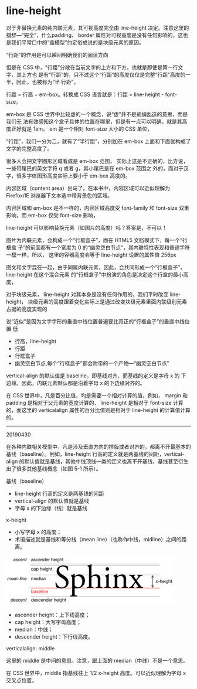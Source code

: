 # line-height

对于非替换元素的纯内联元素，其可视高度完全由 line-height 决定。注意这里的措辞—“完全”，什么padding、 border 属性对可视高度是没有任何影响的，这也是我们平常口中的“盒模型”约定俗成说的是块级元素的原因。

“行距”的作用是可以瞬间明确我们的阅读方向

但是在 CSS 中，“行距”分散在当前文字的上方和下方，也就是即使是第一行文字，其上方也
是有“行距”的，只不过这个“行距”的高度仅仅是完整“行距”高度的一半，因此，也被称为“半
行距”。

行距 = 行高 − em-box。转换成 CSS 语言就是：行距 = line-height - font-size。

em-box 是 CSS 世界中比较虚的一个概念，说“虚”并不是胡编乱造的意思，而是我们无
法有效感知这个盒子具体的位置在哪里，但是有一点可以明确，就是其高度正好就是 1em。 em
是一个相对 font-size 大小的 CSS 单位，

“行距”，我们一分为二，就有了“半行距”，分别加在 em-box 上面和下面就构成了文字的完整高度了。

很多人会把文字图形区域看成是 em-box 范围，
实际上这是不正确的，比方说，一些带尾巴的英文字符 q 或者 g，其小尾巴是在 em-box 范围之
外的，而对于汉字，很多字体图形高度实际上要小于 em-box 高度的。

内容区域（content area）出马了。在本书中，内容区域可以近似理解为 Firefox/IE
浏览器下文本选中带背景色的区域。

内容区域和 em-box 是不一样的，内容区域高度受 font-family 和
font-size 双重影响，而 em-box 仅受 font-size 影响，

line-height
可以影响替换元素（如图片的高度）吗？答案是，不可以！

图片为内联元素，会构成一个“行框盒子”，而在 HTML5 文档模式下，每一个“行框盒
子”的前面都有一个宽度为 0 的“幽灵空白节点”，其内联特性表现和普通字符一模一样，所以，
这里的容器高度会等于 line-height 设置的属性值 256px

图文和文字混在一起，由于同属内联元素，因此，会共同形成一个“行框盒子”， line-height 在这个混合元素
的“行框盒子”中扮演的角色是决定这个行盒的最小高度，


对于块级元素， line-height 对其本身是没有任何作用的，我们平时改变 line-height，
块级元素的高度跟着变化实际上是通过改变块级元素里面内联级别元素占据的高度实现的

说“近似”是因为文字字形的垂直中线位置普遍要比真正的“行框盒子”的垂直中线位置
低

* 行高，line-height
* 行距
* 行框盒子
* 幽灵空白节点,每个“行框盒子”都会附带的一个产物—“幽灵空白节点”

vertical-align 的默认值是 baseline，即基线对齐，而基线的定义是字母 x 的
下边缘。因此，内联元素默认都是沿着字母 x 的下边缘对齐的。


在 CSS 世界中，凡是百分比值，均是需要一个相对计算的值，例如， margin 和 padding
是相对于父元素的宽度计算的， line-height 是相对于 font-size 计算的，而这里的 verticalalign 属性的百分比值则是相对于 line-height 的计算值计算的。







---------------------------------------------
20190430


在各种内联相关模型中，凡是涉及垂直方向的排版或者对齐的，都离不开最基本的基线（baseline）。例如，line-height 行高的定义就是两基线的间距，vertical-align 的默认值就是基线，其他中线顶线一类的定义也离不开基线，基线甚至衍生出了很多其他基线概念（如图 5-1 所示）。

基线（baseline）

* line-height 行高的定义是两基线的间距
* vertical-align 的默认值就是基线
* 字母 x 的下边缘（线）就是基线


x-height

* 小写字母 x 的高度；
* 术语描述就是基线和等分线（mean line）（也称作中线，midline）之间的距离。

![x-height 示意](../../../images/fe_css_x_height.png)

* ascender height：上下线高度；
* cap height：大写字母高度；
* median：中线；
* descender height：下行线高度。

verticalalign: middle

这里的 middle 是中间的意思。注意，跟上面的 median（中线）不是一个意思。

在 CSS 世界中，middle 指基线往上 1/2 x-height 高度。可以近似理解为字母 x 交叉点位置。